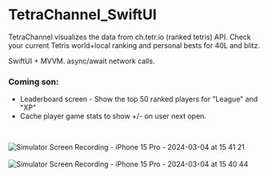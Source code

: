 # TetraChannel_SwiftUI
TetraChannel visualizes the data from ch.tetr.io (ranked tetris) API. Check your current Tetris world+local ranking and personal bests for 40L and blitz.

SwiftUI + MVVM. async/await network calls.

### Coming son:
- Leaderboard screen - Show the top 50 ranked players for "League" and "XP"
- Cache player game stats to show +/- on user next open.
  
<br>

![Simulator Screen Recording - iPhone 15 Pro - 2024-03-04 at 15 41 21](https://github.com/jawnn/TetraChannel_SwiftUI/assets/20406816/f6f8e6e9-c031-431b-bb9a-5e07eb7e54bf)&emsp;&emsp;&emsp;&emsp;![Simulator Screen Recording - iPhone 15 Pro - 2024-03-04 at 15 40 44](https://github.com/jawnn/TetraChannel_SwiftUI/assets/20406816/77141251-cae4-4ec5-aa02-a7077261f42e)&emsp;
